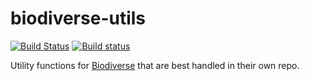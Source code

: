 # biodiverse-utils

[![Build Status](https://travis-ci.org/shawnlaffan/biodiverse-utils.svg?branch=master)](https://travis-ci.org/shawnlaffan/biodiverse-utils)
[![Build status](https://ci.appveyor.com/api/projects/status/xjnqne40olhctghj?svg=true)](https://ci.appveyor.com/project/shawnlaffan/biodiverse-utils)


Utility functions for [Biodiverse](http://github.org/shawnlaffan/biodiverse) that are best handled in their own repo.
